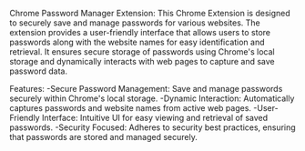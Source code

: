 Chrome Password Manager Extension: This Chrome Extension is designed to securely save and manage passwords for various websites. The extension provides a user-friendly interface that allows users to store passwords along with the website names for easy identification and retrieval. It ensures secure storage of passwords using Chrome's local storage and dynamically interacts with web pages to capture and save password data.

Features:
-Secure Password Management: Save and manage passwords securely within Chrome's local storage.
-Dynamic Interaction: Automatically captures passwords and website names from active web pages.
-User-Friendly Interface: Intuitive UI for easy viewing and retrieval of saved passwords.
-Security Focused: Adheres to security best practices, ensuring that passwords are stored and managed securely.
